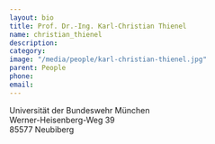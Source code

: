 ```yaml
---
layout: bio
title: Prof. Dr.-Ing. Karl-Christian Thienel
name: christian_thienel
description: 
category: 
image: "/media/people/karl-christian-thienel.jpg"
parent: People
phone: 
email: 
---
```



Universität der Bundeswehr München<br>
Werner-Heisenberg-Weg 39<br>
85577 Neubiberg


